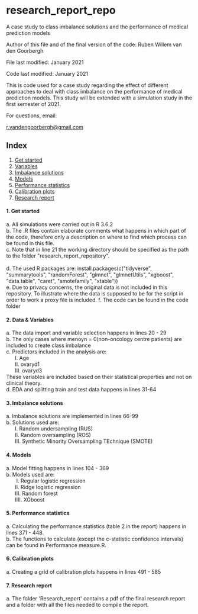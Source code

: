 # research_report_repo
 A case study to class imbalance solutions and the performance of medical prediction models

Author of this file and of the final version of the code: Ruben Willem van den Goorbergh

File last modified: January 2021

Code last modified: January 2021

This is code used for a case study regarding the effect of different approaches to deal with class imbalance on the performance of medical prediction models. This study will be extended with a simulation study in the first semester of 2021.

For questions, email:

r.vandengoorbergh@gmail.com

## Index
1. [Get started](#start)
2. [Variables](#variables)
3. [Imbalance solutions](#imbalance)
4. [Models](#models)
5. [Performance statistics](#performance)
6. [Calibration plots](#calibration)
7. [Research report](#report)

#### 1. Get started <a name="start"></a>
 a. All simulations were carried out in R 3.6.2<br /> 
 b. The .R files contain elaborate comments what happens in which part of the code, therefore only a description on where to find which process can be found in this file. <br />
 c. Note that in line 21 the working directory should be specified as the path to the folder "research_report_repository".<br />  
 d. The used R packages are: install.packages(c("tidyverse", "summarytools", "randomForest", "glmnet", "glmnetUtils", "xgboost", "data.table", "caret", "smotefamily", "xtable")) <br /> 
 e. Due to privacy concerns, the original data is not included in this repository. To illustrate where the data is supposed to be for the script in order to work  a proxy file is included. 
 f. The code can be found in the code folder

#### 2. Data & Variables <a name="variables"></a>
a. The data import and variable selection happens in lines 20 - 29<br />
b. The only cases where menoyn = 0(non-oncology centre patients) are included to create class imbalance<br />
c. Predictors included in the analysis are:<br />
    &nbsp;&nbsp;&nbsp;&nbsp;&nbsp;&nbsp;I. Age<br />
    &nbsp;&nbsp;&nbsp;&nbsp;&nbsp;&nbsp;II. ovaryd1<br />
    &nbsp;&nbsp;&nbsp;&nbsp;&nbsp;&nbsp;III. ovaryd3<br />
 These variables are included based on their statistical properties and not on clinical theory.<br /> 
 d. EDA and splitting train and test data happens in lines 31-64

 #### 3. Imbalance solutions <a name="imbalance"></a>
 a. Imbalance solutions are implemented in lines 66-99<br />
 b. Solutions used are:<br />
   &nbsp;&nbsp;&nbsp;&nbsp;&nbsp;&nbsp;I. Random undersampling (RUS)<br />
   &nbsp;&nbsp;&nbsp;&nbsp;&nbsp;&nbsp;II. Random oversampling (ROS)<br />
   &nbsp;&nbsp;&nbsp;&nbsp;&nbsp;&nbsp;III. Synthetic Minority Oversampling TEchnique (SMOTE)
 
 #### 4. Models <a name="models"></a>
 a. Model fitting happens in lines 104 - 369<br />
 b. Models used are:<br />
  &nbsp;&nbsp;&nbsp;&nbsp;&nbsp;&nbsp; I. Regular logistic regression<br />
  &nbsp;&nbsp;&nbsp;&nbsp;&nbsp;&nbsp;II. Ridge logistic regression<br />
  &nbsp;&nbsp;&nbsp;&nbsp;&nbsp;&nbsp;III. Random forest<br />
  &nbsp;&nbsp;&nbsp;&nbsp;&nbsp;&nbsp;IIII. XGboost
 
 #### 5. Performance statistics <a name="performance"></a>
 a. Calculating the performance statistics (table 2 in the report) happens in lines 371 - 448.<br />
 b. The functions to calculate (except the c-statistic confidence intervals) can be found in Performance measure.R.
 
 #### 6. Calibration plots <a name="calibration"></a>
 a. Creating a grid of calibration plots happens in lines 491 - 585
 
 #### 7. Research report <a name="report"></a>
 a. The folder 'Research_report' contains a pdf of the final research report and a folder with all the files needed to compile the report.
